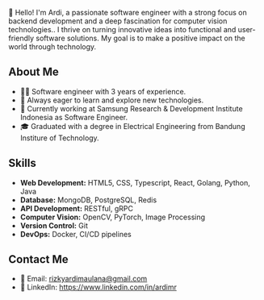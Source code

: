 👋 Hello!  I'm Ardi, a passionate software engineer with a strong focus on backend development and a deep fascination for computer vision technologies.. I thrive on turning innovative ideas into functional and user-friendly software solutions. My goal is to make a positive impact on the world through technology.

## About Me

- 🧑‍💻 Software engineer with 3 years of experience.
- 🌟 Always eager to learn and explore new technologies.
- 💼 Currently working at Samsung Research & Development Institute Indonesia as Software Engineer.
- 🎓 Graduated with a degree in Electrical Engineering from Bandung Institure of Technology.

## Skills

- **Web Development:** HTML5, CSS, Typescript, React, Golang, Python, Java
- **Database:** MongoDB, PostgreSQL, Redis
- **API Development:** RESTful, gRPC
- **Computer Vision:** OpenCV, PyTorch, Image Processing
- **Version Control:** Git
- **DevOps:** Docker, CI/CD pipelines

## Contact Me

- 📧 Email: rizkyardimaulana@gmail.com
- 💬 LinkedIn: https://www.linkedin.com/in/ardimr
